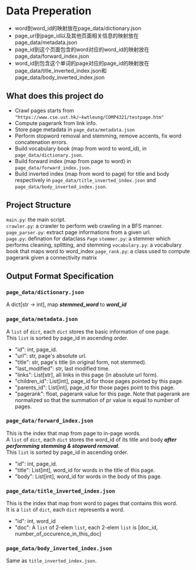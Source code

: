 # Data Preperation

* word到word_id的映射放在page_data/dictionary.json  
* page_url到page_id以及其他页面相关信息的映射放在page_data/metadata.json  
* page_id到这个页面包含的word对应的word_id的映射放在page_data/forward_index.json  
* word_id到包含这个单词的page对应的page_id的映射放在page_data/title_inverted_index.json和page_data/body_inverted_index.json

## What does this project do  
* Crawl pages starts from `"https://www.cse.ust.hk/~kwtleung/COMP4321/testpage.htm"`  
* Compute pagerank from link info.  
* Store page metadata in `page_data/metadata.json`  
* Perform stopword removal and stemming, remove accents, fix word concatenation errors.  
* Build vocabulary book (map from word to word_id), in `page_data/dictionary.json`.  
* Build forward index (map from page to word) in `page_data/forward_index.json`.  
* Build inverted index (map from word to page) for title and body respectively in `page_data/title_inverted_index.json` and `page_data/body_inverted_index.json`.   

## Project Structure

`main.py`: the main script.  
`crawler.py`: a crawler to perform web crawling in a BFS manner.  
`page_parser.py`: extract page informations from a given url.  
`page.py`: defination for dataclass `Page`
`stemmer.py`: a stemmer which performs cleaning, splitting, and stemming
`vocabulary.py`: a vocabulary book that maps word to word_index
`page_rank.py`: a class used to compute pagerank given a connectivity matrix

## Output Format Specification  

### `page_data/dictionary.json` 
A dict[str -> int], map ***stemmed_word*** to ***word_id***  

### `page_data/metadata.json`  
A `list` of `dict`, each `dict` stores the basic information of one page.  
This `list` is sorted by page_id in ascending order.   
* "id": int, page_id.  
* "url": str, page's absolute url.  
* "title": str, page's title (in original form, not stemmed).  
* "last_modified": str, last modified time.  
* "links": List[str], all links in this page (in absolute url form).  
* "children_id": List[int], page_id for those pages pointed by this page.  
* "parents_id": List[int], page_id for those pages point to this page.  
* "pagerank": float, pagerank value for this page. Note that pagerank are normalized so that the summation of pr value is equal to number of pages.  

### `page_data/forward_index.json`  
This is the index that map from page to in-page words.  
A `list` of `dict`, each `dict` stores the word_id of its title and body ***after performming stemming & stopword removal***.  
This `list` is sorted by page_id in ascending order.   
* "id": int, page_id.  
* "title": List[int], word_id for words in the title of this page.  
* "body": List[int], word_id for words in the body of this page.  

### `page_data/title_inverted_index.json`  
This is the index that map from word to pages that contains this word.  
It is a `list` of `dict`, each `dict` represents a word.  
* "id": int, word_id  
* "doc": A `list` of 2-elem `list`, each 2-elem `list` is [doc_id, number_of_occurence_in_this_doc]  

### `page_data/body_inverted_index.json`  
Same as `title_inverted_index.json`.  
